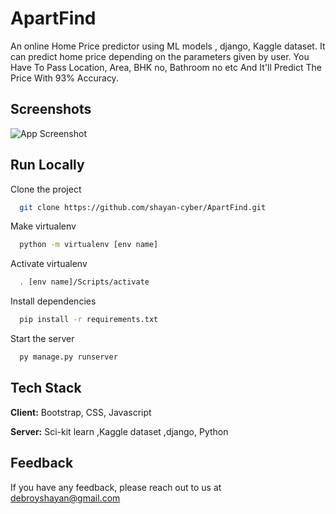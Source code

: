 
# ApartFind

An online Home Price predictor using ML models , django, Kaggle dataset.
It can predict home price depending on the parameters given by user.
You Have To Pass Location, Area, BHK no, Bathroom no etc And It'll Predict The Price With 93% Accuracy.

## Screenshots

![App Screenshot](https://i.imgur.com/I0cUwGa.png)


  
## Run Locally

Clone the project

```bash
  git clone https://github.com/shayan-cyber/ApartFind.git
```

Make virtualenv

```bash
  python -m virtualenv [env name]
```
Activate virtualenv

```bash
  . [env name]/Scripts/activate
```

Install dependencies

```bash
  pip install -r requirements.txt
```

Start the server

```bash
  py manage.py runserver
```

  
## Tech Stack

**Client:** Bootstrap, CSS, Javascript

**Server:** Sci-kit learn ,Kaggle dataset ,django, Python

  
## Feedback

If you have any feedback, please reach out to us at debroyshayan@gmail.com

  
